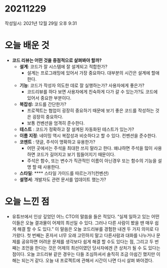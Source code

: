 # 20211229

작성일시: 2021년 12월 29일 오후 9:31

# 오늘 배운 것

- **코드 리뷰는 어떤 것을 중점적으로 살펴봐야 할까?**
    - **설계**: 코드가 잘 시스템에 잘 설계되고 적합한가?
        - 설계는 프로그래밍에 있어서 가장 중요하다. 대부분의 시간은 설계에 할애한다.
    - **기능**: 코드가 작성자 의도한 데로 잘 실행하는가? 사용자에게 좋은가?
        - 코드리뷰를 하다 보면 사용자에게 친숙하게 다가 갈 수 있는가?도 코드에 있어서 중요한 부분이다.
    - **복잡성:** 코드를 간단한가?
        - 프로젝트는 협업이 굉장히 중요하기 때문에 보기 좋은 코드를 작성하는 것은 굉장히 중요하다.
        - 보통 컨벤션을 엄격히 준수한다.
    - **테스트** : 코드가 정확하고 잘 설계된  자동화된 테스트가 있는가?
    - **이름 지정**: 네이밍 역시 복잡성과 비슷하다고 할 수 있다. 컨벤션을 준수한다.
    - **코멘트** : 댓글, 주석이 명확하고 유용한가?
        - 어떤 곳에서는 주석을 최대한 쓰지 말라고 한다. 왜냐하면 주석을 많이 사용하면 코드가 길어지고 보기 힘들어지기 때문이다.
        - 주석은 함수, 또는 변수가 직관적인 이름이 아닌경우 또는 함수의 기능을 설명 할 때 사용한다.
    - **스타일**:  **** 스타일 가이드를 따르는가?(컨벤션)
    - **설명서**: 개발자도 관련 문서를 업데이트 했는가?
        
        

# 오늘 느낀 점

- 유튜브에서 인상 깊었던 어느 CTO의 말씀을 들은 적있다.  “실제 일하고 있는 어떤 이들은 오늘 결과물이 어제의 최선일 수 있다. 그러나 다른 사람이 봤을 땐 매우 쉽게 해결 할 수 도 있다.”  이 말씀은 오늘 코드리뷰를 경험한 내겐 두 가지 의미로 다가왔다. 첫 번째는 혼자서 너무 오래 고민하지 말고 다른사람과 대화를 나누거나 문제를 공유하면 어려운 문제를 생각보다 쉽게 해결 할 수도 있다는 점, 그리고 두 번째는 조언을 한다는 것은 어제의 최선이였던 당사자에겐  큰 상처가 될 수 도 있다는 점이다. 오늘 코드리뷰 같은 경우는 다들 조심하셔서 솔직히 조금 아쉽긴 했지만 이해는 되는거 같다. 오늘 내 프로젝트에 관해서 시간이 나면 다시 살펴 봐야겠다.